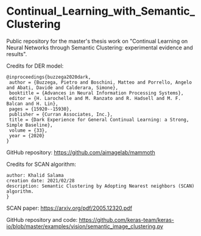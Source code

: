 # Continual_Learning_with_Semantic_Clustering
Public repository for the master's thesis work on "Continual Learning on Neural Networks through Semantic Clustering: experimental evidence and results".

Credits for DER model:
```
@inproceedings{buzzega2020dark,
 author = {Buzzega, Pietro and Boschini, Matteo and Porrello, Angelo and Abati, Davide and Calderara, Simone},
 booktitle = {Advances in Neural Information Processing Systems},
 editor = {H. Larochelle and M. Ranzato and R. Hadsell and M. F. Balcan and H. Lin},
 pages = {15920--15930},
 publisher = {Curran Associates, Inc.},
 title = {Dark Experience for General Continual Learning: a Strong, Simple Baseline},
 volume = {33},
 year = {2020}
}
```
GitHub repository: https://github.com/aimagelab/mammoth

Credits for SCAN algorithm: 

```
author: Khalid Salama
creation date: 2021/02/28
description: Semantic Clustering by Adopting Nearest neighbors (SCAN) algorithm.
}
```
SCAN paper: https://arxiv.org/pdf/2005.12320.pdf

GitHub repository and code: https://github.com/keras-team/keras-io/blob/master/examples/vision/semantic_image_clustering.py 

